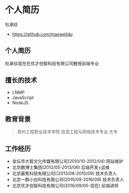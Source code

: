 # 个人简历

杜承玖

- https://github.com/maxwelldu

## 个人简历

杜承玖现在在优才创智科技有限公司教授前端专业

## 擅长的技术
- LNMP
- JavaScript
- NodeJS

## 教育背景

> 常州工程职业技术学院  信息工程与网络技术专业 大专 

## 工作经历

- 金坛市大智文化传媒有限公司(2010/10-2012/04) 网站维护
- 北京鹏博士集团(2012/05-2013/06) 后端开发+运维
- 北京最焦科技有限公司((2013/06-2015/09) 技术负责人
- 北京一群小白科技有限公司(2015/09-2016/09) 技术负责人
- 北京优才创智科技有限公司(2016/09/05-现在) 前端讲师
